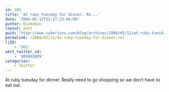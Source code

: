 ```yaml
---
id: 395
title: 'At ruby tuesday for dinner. Re...'
date: '2008-05-12T21:17:23-04:00'
author: DizkoDan
layout: post
guid: 'http://www.cyberjunx.com/blog/archives/2008/05/12/at-ruby-tuesday-for-dinner-re/'
permalink: /2008/05/12/at-ruby-tuesday-for-dinner-re/
ljID:
    - '562'
aktt_twitter_id:
    - '809802099'
categories:
    - Twitter
---
```


At ruby tuesday for dinner. Really need to go shopping so we don’t have to eat out.